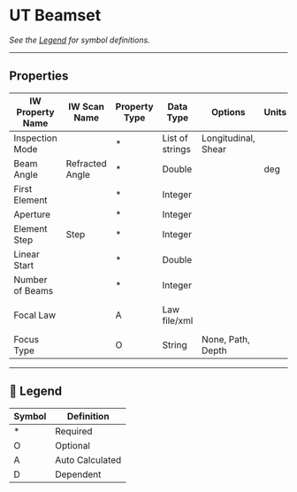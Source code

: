 # UT Beamset

_See the [Legend](#legend) for symbol definitions._

---

## Properties

| IW Property Name | IW Scan Name    | Property Type | Data Type       | Options             | Units | Example | Comments                         |
| ---------------- | --------------- | ------------- | --------------- | ------------------- | ----- | ------- | -------------------------------- |
| Inspection Mode  |                 | *             | List of strings | Longitudinal, Shear |       |         |                                  |
| Beam Angle       | Refracted Angle | *             | Double          |                     | deg   |         |                                  |
| First Element    |                 | *             | Integer         |                     |       |         |                                  |
| Aperture         |                 | *             | Integer         |                     |       |         |                                  |
| Element Step     | Step            | *             | Integer         |                     |       |         |                                  |
| Linear Start     |                 | *             | Double          |                     |       |         |                                  |
| Number of Beams  |                 | *             | Integer         |                     |       |         |                                  |
| Focal Law        |                 | A             | Law file/xml    |                     |       |         | In setup JSON as `focalLawTable` |
| Focus Type       |                 | O             | String          | None, Path, Depth   |       | Path    |                                  |

---

## 🧭 Legend

| Symbol | Definition      |
| ------ | --------------- |
| *      | Required        |
| O      | Optional        |
| A      | Auto Calculated |
| D      | Dependent       |
